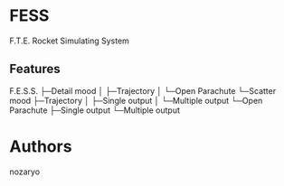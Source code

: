 # FESS
F.T.E. Rocket Simulating System
## Features
F.E.S.S.
├─Detail mood
│  ├─Trajectory
│  └─Open Parachute
└─Scatter mood
    ├─Trajectory
    │  ├─Single output
    │  └─Multiple output
    └─Open Parachute
       ├─Single output
       └─Multiple output
# Authors
nozaryo
